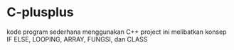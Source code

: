 # C-plusplus
kode program sederhana menggunakan  C++
project ini melibatkan konsep IF ELSE, LOOPING, ARRAY, FUNGSI, dan CLASS

